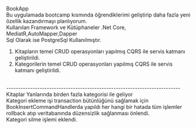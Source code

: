 BookApp</br>
Bu uygulamada bootcamp kısmında öğrendiklerimi geliştirip daha fazla yeni özellik kazandırmayı planlıyorum.</br>
Kullanılan Framework ve Kütüphaneler .Net Core, MediatR,AutoMapper,Dapper </br>
Sql Olarak ise PostgreSql Kullanılmıştır.</br>
1. Kitapların temel CRUD operasyonları yapılmış CQRS ile servis katmanı geliştirildi.
2. Kategorilerin temel CRUD operasyonları yapılmış CQRS ile servis katmanı geliştirildi.

<br>
-------------------------------------------------------------------------<br>
Kitaplar Yanlarında birden fazla kategorisi ile geliyor <br>
Kategori ekleme işi transaction bütünlüğünü sağlamak için BookInsertCommandHandlerda yapıldı her hangi bir hatada tüm işlemler rollback atıp veritabanında düzensizlik sağlanması önlendi.<br>
Kategori silme işlemi eklendi.<br>
